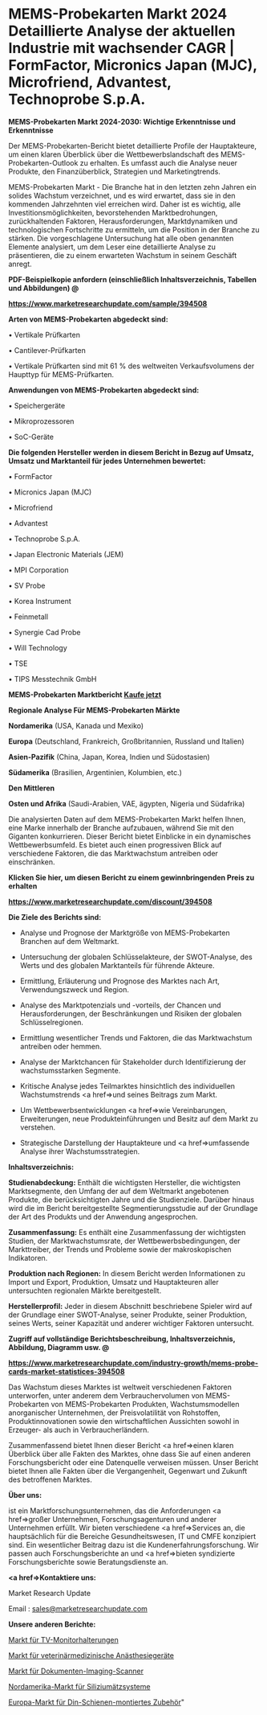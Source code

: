 # MEMS-Probekarten Markt 2024 Detaillierte Analyse der aktuellen Industrie mit wachsender CAGR | FormFactor, Micronics Japan (MJC), Microfriend, Advantest, Technoprobe S.p.A.

<strong>MEMS-Probekarten Markt 2024-2030: Wichtige Erkenntnisse und Erkenntnisse</strong>

Der MEMS-Probekarten-Bericht bietet detaillierte Profile der Hauptakteure, um einen klaren Überblick über die Wettbewerbslandschaft des MEMS-Probekarten-Outlook zu erhalten. Es umfasst auch die Analyse neuer Produkte, den Finanzüberblick, Strategien und Marketingtrends.

MEMS-Probekarten Markt - Die Branche hat in den letzten zehn Jahren ein solides Wachstum verzeichnet, und es wird erwartet, dass sie in den kommenden Jahrzehnten viel erreichen wird. Daher ist es wichtig, alle Investitionsmöglichkeiten, bevorstehenden Marktbedrohungen, zurückhaltenden Faktoren, Herausforderungen, Marktdynamiken und technologischen Fortschritte zu ermitteln, um die Position in der Branche zu stärken. Die vorgeschlagene Untersuchung hat alle oben genannten Elemente analysiert, um dem Leser eine detaillierte Analyse zu präsentieren, die zu einem erwarteten Wachstum in seinem Geschäft anregt.



<strong><b>PDF-Beispielkopie anfordern (einschließlich Inhaltsverzeichnis, Tabellen und Abbildungen) @ </b></strong>

<strong><a href=https://www.marketresearchupdate.com/sample/394508>

<strong>https://www.marketresearchupdate.com/sample/394508</u></a></strong></strong>



<strong>Arten von MEMS-Probekarten abgedeckt sind:</strong>

• Vertikale Prüfkarten

• Cantilever-Prüfkarten

• Vertikale Prüfkarten sind mit 61 % des weltweiten Verkaufsvolumens der Haupttyp für MEMS-Prüfkarten.



<strong>Anwendungen von MEMS-Probekarten abgedeckt sind:</strong>

• Speichergeräte

• Mikroprozessoren

• SoC-Geräte



<strong>Die folgenden Hersteller werden in diesem Bericht in Bezug auf Umsatz, Umsatz und Marktanteil für jedes Unternehmen bewertet:</strong>

• FormFactor

• Micronics Japan (MJC)

• Microfriend

• Advantest

• Technoprobe S.p.A.

• Japan Electronic Materials (JEM)

• MPI Corporation

• SV Probe

• Korea Instrument

• Feinmetall

• Synergie Cad Probe

• Will Technology

• TSE

• TIPS Messtechnik GmbH



<strong>MEMS-Probekarten Marktbericht <a href=https://www.marketresearchupdate.com/buynow/394508>Kaufe jetzt</a></strong>



<strong>Regionale Analyse Für MEMS-Probekarten Märkte</strong>



<strong>Nordamerika</strong> (USA, Kanada und Mexiko)



<strong>Europa</strong> (Deutschland, Frankreich, Großbritannien, Russland und Italien)



<strong>Asien-Pazifik</strong> (China, Japan, Korea, Indien und Südostasien)



<strong>Südamerika</strong> (Brasilien, Argentinien, Kolumbien, etc.)



<strong>Den Mittleren</strong> 

<strong>Osten und Afrika</strong> (Saudi-Arabien, VAE, ägypten, Nigeria und Südafrika)

Die analysierten Daten auf dem MEMS-Probekarten Markt helfen Ihnen, eine Marke innerhalb der Branche aufzubauen, während Sie mit den Giganten konkurrieren. Dieser Bericht bietet Einblicke in ein dynamisches Wettbewerbsumfeld. Es bietet auch einen progressiven Blick auf verschiedene Faktoren, die das Marktwachstum antreiben oder einschränken.



<strong>Klicken Sie hier, um diesen Bericht zu einem gewinnbringenden Preis zu erhalten
</strong>

<strong><a href=https://www.marketresearchupdate.com/discount/394508>https://www.marketresearchupdate.com/discount/394508</b></u></strong></a>



<strong>Die Ziele des Berichts sind:</strong>

- Analyse und Prognose der Marktgröße von MEMS-Probekarten Branchen auf dem Weltmarkt.

- Untersuchung der globalen Schlüsselakteure, der SWOT-Analyse, des Werts und des globalen Marktanteils für führende Akteure.

- Ermittlung, Erläuterung und Prognose des Marktes nach Art, Verwendungszweck und Region.

- Analyse des Marktpotenzials und -vorteils, der Chancen und Herausforderungen, der Beschränkungen und Risiken der globalen Schlüsselregionen.

- Ermittlung wesentlicher Trends und Faktoren, die das Marktwachstum antreiben oder hemmen.

- Analyse der Marktchancen für Stakeholder durch Identifizierung der wachstumsstarken Segmente.

- Kritische Analyse jedes Teilmarktes hinsichtlich des individuellen Wachstumstrends <a href=>und</a> seines Beitrags zum Markt.

- Um Wettbewerbsentwicklungen <a href=>wie</a> Vereinbarungen, Erweiterungen, neue Produkteinführungen und Besitz auf dem Markt zu verstehen.

- Strategische Darstellung der Hauptakteure und <a href=>umfas</a>sende Analyse ihrer Wachstumsstrategien.



<strong>Inhaltsverzeichnis:</strong>



<strong>Studienabdeckung:</strong> Enthält die wichtigsten Hersteller, die wichtigsten Marktsegmente, den Umfang der auf dem Weltmarkt angebotenen Produkte, die berücksichtigten Jahre und die Studienziele. Darüber hinaus wird die im Bericht bereitgestellte Segmentierungsstudie auf der Grundlage der Art des Produkts und der Anwendung angesprochen.



<strong>Zusammenfassung:</strong> Es enthält eine Zusammenfassung der wichtigsten Studien, der Marktwachstumsrate, der Wettbewerbsbedingungen, der Markttreiber, der Trends und Probleme sowie der makroskopischen Indikatoren.



<strong>Produktion nach Regionen:</strong> In diesem Bericht werden Informationen zu Import und Export, Produktion, Umsatz und Hauptakteuren aller untersuchten regionalen Märkte bereitgestellt.



<strong>Herstellerprofil:</strong> Jeder in diesem Abschnitt beschriebene Spieler wird auf der Grundlage einer SWOT-Analyse, seiner Produkte, seiner Produktion, seines Werts, seiner Kapazität und anderer wichtiger Faktoren untersucht.



<strong><b>Zugriff auf vollständige Berichtsbeschreibung, Inhaltsverzeichnis, Abbildung, Diagramm usw. @ </b></strong>

<strong><a href=https://www.marketresearchupdate.com/industry-growth/mems-probe-cards-market-statistices-394508>https://www.marketresearchupdate.com/industry-growth/mems-probe-cards-market-statistices-394508</a></strong>

Das Wachstum dieses Marktes ist weltweit verschiedenen Faktoren unterworfen, unter anderem dem Verbrauchervolumen von MEMS-Probekarten von MEMS-Probekarten Produkten, Wachstumsmodellen anorganischer Unternehmen, der Preisvolatilität von Rohstoffen, Produktinnovationen sowie den wirtschaftlichen Aussichten sowohl in Erzeuger- als auch in Verbraucherländern.

Zusammenfassend bietet Ihnen dieser Bericht <a href=>einen</a> klaren Überblick über alle Fakten des Marktes, ohne dass Sie auf einen anderen Forschungsbericht oder eine Datenquelle verweisen müssen. Unser Bericht bietet Ihnen alle Fakten über die Vergangenheit, Gegenwart und Zukunft des betroffenen Marktes.



<strong>Über uns:</strong>

 ist ein Marktforschungsunternehmen, das die Anforderungen <a href=>großer</a> Unternehmen, Forschungsagenturen und anderer Unternehmen erfüllt. Wir bieten verschiedene <a href=>Services</a> an, die hauptsächlich für die Bereiche Gesundheitswesen, IT und CMFE konzipiert sind. Ein wesentlicher Beitrag dazu ist die Kundenerfahrungsforschung. Wir passen auch Forschungsberichte an und <a href=>bieten</a> syndizierte Forschungsberichte sowie Beratungsdienste an.



<strong><a href=>Kontaktiere uns:</a></strong>

Market Research Update

Email : sales@marketresearchupdate.com



<strong>Unsere anderen Berichte:</strong>

<a href=https://www.linkedin.com/pulse/tv-monitor-mounts-market-2023-future-scope-demands-projected>Markt für TV-Monitorhalterungen</a>

<a href=https://www.linkedin.com/pulse/veterinary-anaesthetic-equipment-market-outlooks-2023>Markt für veterinärmedizinische Anästhesiegeräte</a>

<a href=https://www.linkedin.com/pulse/document-imaging-scanner-market-outlooks-2023>Markt für Dokumenten-Imaging-Scanner</a>

<a href=https://www.linkedin.com/pulse/north-america-silicon-etching-system-market>Nordamerika-Markt für Siliziumätzsysteme</a>

<a href=https://www.linkedin.com/pulse/europe-din-rail-mounted-accessories-market-analysis-outlooks>Europa-Markt für Din-Schienen-montiertes Zubehör</a>"
